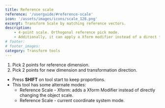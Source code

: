 ```yaml
---
title: Reference scale
reference: '/userguide/#reference-scale'
icon: '/assets/images/icons/scale_128.png'
excerpt: Transform Scale by matching reference vectors.
description:
    - 4-point scale. Orthogonal reference pick mode.
    - Additionally, it can apply a Xform modifier instead of a direct transformation.
# footer:
# footer_images:
category: Transform tools
---
```


1. Pick 2 points for reference dimension.
2. Pick 2 points for new dimension and transformation direction.

* Press **SHIFT** on tool start to keep proportions.
* This tool has some alternate modes:
  * Reference Scale - Xform: adds a Xform Modifier instead of directly changing the object scale.
  * Reference Scale - current coordinate system mode.
